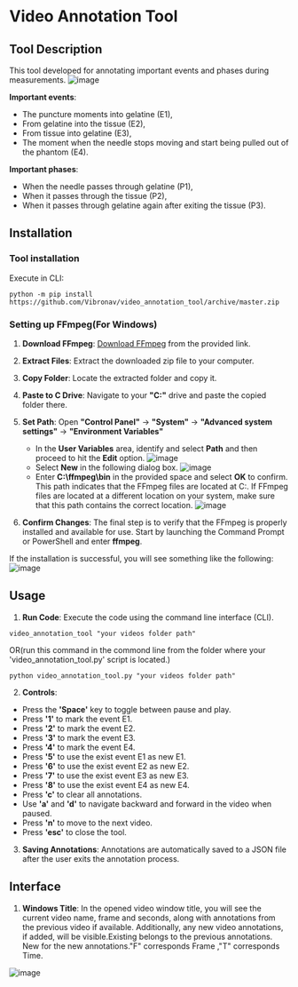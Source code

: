 # Video Annotation Tool

## Tool Description
This tool developed for annotating important events and phases during measurements. 
![image](https://github.com/OranHamza/video_annotation_tool/assets/127665894/d607e94e-4445-4b22-989f-3a807da1af1b)

**Important events**: 
- The puncture moments into gelatine (E1),
- From gelatine into the tissue (E2), 
- From tissue into gelatine (E3), 
- The moment when the needle stops moving and start being pulled out of the phantom (E4).

**Important phases**: 
- When the needle passes through gelatine (P1), 
- When it passes through the tissue (P2), 
- When it passes through gelatine again after exiting the tissue (P3).

## Installation

### Tool installation

Execute in CLI:

```python -m pip install https://github.com/Vibronav/video_annotation_tool/archive/master.zip```

### Setting up FFmpeg(For Windows)

1. **Download FFmpeg**: [Download FFmpeg](https://drive.google.com/drive/folders/1_xW8WYHzj_xRmdIu2VqPdSPr1Pb3jqtQ?usp=sharing) from the provided link.
2. **Extract Files**: Extract the downloaded zip file to your computer.
3. **Copy Folder**: Locate the extracted folder and copy it.
4. **Paste to C Drive**: Navigate to your **"C:"** drive and paste the copied folder there.
5. **Set Path**: Open **"Control Panel"** -> **"System"** -> **"Advanced system settings"** -> **"Environment Variables"**
   - In the **User Variables** area, identify and select **Path** and then proceed to hit the **Edit** option.
    ![image](https://github.com/OranHamza/video_annotation_tool/assets/127665894/8bcde9f4-acee-41f5-9198-275cae2a6caf)
   - Select **New** in the following dialog box.
     ![image](https://github.com/OranHamza/video_annotation_tool/assets/127665894/1dffbf72-6363-4ca6-b9b4-35dd3cc0f995)
   - Enter **C:\ffmpeg\bin** in the provided space and select **OK** to confirm. This path indicates that the FFmpeg files are located at C:\. If FFmpeg files are located at a different location on your system, make sure that this path contains the correct location.
     ![image](https://github.com/OranHamza/video_annotation_tool/assets/127665894/d0f1bbad-a58c-4c52-b6b0-97c145e92a7e)

7. **Confirm Changes**: The final step is to verify that the FFmpeg is properly installed and available for use.
Start by launching the Command Prompt or PowerShell and enter **ffmpeg**.

If the installation is successful, you will see something like the following:
![image](https://github.com/OranHamza/video_annotation_tool/assets/127665894/e288813e-d773-4e91-8c1b-87da5153d781)

## Usage

1. **Run Code**: Execute the code using the command line interface (CLI).

```video_annotation_tool "your videos folder path"```

OR(run this command in the commond line from the folder where your 'video_annotation_tool.py' script is located.)

```python video_annotation_tool.py "your videos folder path"```

2. **Controls**:
- Press the **'Space'** key to toggle between pause and play.
- Press **'1'** to mark the event E1.
- Press **'2'** to mark the event E2.
- Press **'3'** to mark the event E3.
- Press **'4'** to mark the event E4.
- Press **'5'** to use the exist event E1 as new E1.
- Press **'6'** to use the exist event E2 as new E2.
- Press **'7'** to use the exist event E3 as new E3.
- Press **'8'** to use the exist event E4 as new E4.
- Press **'c'** to clear all annotations.
- Use **'a'** and **'d'** to navigate backward and forward in the video when paused.
- Press **'n'** to move to the next video.
- Press **'esc'** to close the tool.

3. **Saving Annotations**: Annotations are automatically saved to a JSON file after the user exits the annotation process.

## Interface

1. **Windows Title**: In the opened video window title, you will see the current video name, frame and seconds, along with annotations from the previous video if available. Additionally, any new video annotations, if added, will be visible.Existing belongs to the previous annotations. New for the new annotations."F" corresponds Frame ,"T" corresponds Time.

![image](https://github.com/OranHamza/video_annotation_tool/assets/127665894/d157ab45-d45c-4261-a52f-cc72019ff558)




